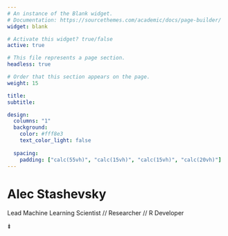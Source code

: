 ```yaml
---
# An instance of the Blank widget.
# Documentation: https://sourcethemes.com/academic/docs/page-builder/
widget: blank

# Activate this widget? true/false
active: true

# This file represents a page section.
headless: true

# Order that this section appears on the page.
weight: 15

title:
subtitle:

design:
  columns: "1"
  background:
    color: #fff8e3
    text_color_light: false
    
  spacing:
    padding: ["calc(55vh)", "calc(15vh)", "calc(15vh)", "calc(20vh)"]
---
```


# Alec Stashevsky

 Lead Machine Learning Scientist // Researcher // R Developer

⇟
